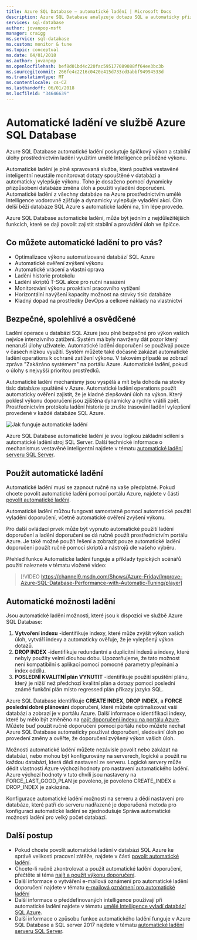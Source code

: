 ```yaml
---
title: Azure SQL Database – automatické ladění | Microsoft Docs
description: Azure SQL Database analyzuje dotazu SQL a automaticky přizpůsobí zatížení uživatele.
services: sql-database
author: jovanpop-msft
manager: craigg
ms.service: sql-database
ms.custom: monitor & tune
ms.topic: conceptual
ms.date: 04/01/2018
ms.author: jovanpop
ms.openlocfilehash: bef8d01bd4c220fac595177089088ff64ee3bc3b
ms.sourcegitcommit: 266fe4c2216c0420e415d733cd3abbf94994533d
ms.translationtype: MT
ms.contentlocale: cs-CZ
ms.lasthandoff: 06/01/2018
ms.locfileid: "34646639"
---
```

# <a name="automatic-tuning-in-azure-sql-database"></a>Automatické ladění ve službě Azure SQL Database

Azure SQL Database automatické ladění poskytuje špičkový výkon a stabilní úlohy prostřednictvím ladění využitím umělé Intelligence průběžné výkonu.

Automatické ladění je plně spravovaná služba, která používá vestavěné inteligentní neustále monitorovat dotazy spouštěné v databázi a automaticky vylepšuje výkonu. Toho je dosaženo pomocí dynamicky přizpůsobení databáze změna úloh a použití vyladění doporučení. Automatické ladění z všechny databáze na Azure prostřednictvím umělé Intelligence vodorovně zjišťuje a dynamicky vylepšuje vyladění akcí. Čím delší běží databáze SQL Azure s automatické ladění na, tím lépe provede.

Azure SQL Database automatické ladění, může být jedním z nejdůležitějších funkcích, které se dají povolit zajistit stabilní a provádění úloh ve špičce.

## <a name="what-can-automatic-tuning-do-for-you"></a>Co můžete automatické ladění to pro vás?

- Optimalizace výkonu automatizované databází SQL Azure
- Automatické ověření zvýšení výkonu
- Automatické vrácení a vlastní oprava
- Ladění historie protokolu
- Ladění skriptů T-SQL akce pro ruční nasazení
- Monitorování výkonu proaktivní pracovního vytížení
- Horizontální navýšení kapacity možnost na stovky tisíc databáze
- Kladný dopad na prostředky DevOps a celkové náklady na vlastnictví

## <a name="safe-reliable-and-proven"></a>Bezpečné, spolehlivé a osvědčené

Ladění operace u databází SQL Azure jsou plně bezpečné pro výkon vašich nejvíce intenzivního zatížení. Systém má byly navrženy dát pozor který nenaruší úlohy uživatele. Automatické ladění doporučení se používají pouze v časech nízkou využití. Systém můžete také dočasně zakázat automatické ladění operations k ochraně zatížení výkonu. V takovém případě se zobrazí zpráva "Zakázáno systémem" na portálu Azure. Automatické ladění, pokud o úlohy s nejvyšší prioritou prostředků.

Automatické ladění mechanismy jsou vyspělá a mít byla dohoda na stovky tisíc databáze spuštěné v Azure. Automatické ladění operations použít automaticky ověření zajistit, že je kladné zlepšování úloh na výkon. Který poklesl výkonu doporučení jsou zjištěna dynamicky a rychle vrátili zpět. Prostřednictvím protokolu ladění historie je zrušte trasování ladění vylepšení provedené v každé databáze SQL Azure. 

![Jak funguje automatické ladění](./media/sql-database-automatic-tuning/how-does-automatic-tuning-work.png)

Azure SQL Database automatické ladění je svou logikou základní sdílení s automatické ladění stroj SQL Server. Další technické informace o mechanismus vestavěné inteligentní najdete v tématu [automatické ladění serveru SQL Server](https://docs.microsoft.com/sql/relational-databases/automatic-tuning/automatic-tuning).

## <a name="use-automatic-tuning"></a>Použít automatické ladění

Automatické ladění musí se zapnout ručně na vaše předplatné. Pokud chcete povolit automatické ladění pomocí portálu Azure, najdete v části [povolit automatické ladění](sql-database-automatic-tuning-enable.md).

Automatické ladění můžou fungovat samostatně pomocí automatické použití vyladění doporučení, včetně automatické ověření zvýšení výkonu. 

Pro další ovládací prvek může být vypnuto automatické použití ladění doporučení a ladění doporučení se dá ručně použít prostřednictvím portálu Azure. Je také možné použít řešení a zobrazit pouze automatické ladění doporučení použít ručně pomocí skriptů a nástrojů dle vašeho výběru. 

Přehled funkce Automatické ladění funguje a příklady typických scénářů použití naleznete v tématu vložené video:


> [!VIDEO https://channel9.msdn.com/Shows/Azure-Friday/Improve-Azure-SQL-Database-Performance-with-Automatic-Tuning/player]
>

## <a name="automatic-tuning-options"></a>Automatické možnosti ladění

Jsou automatické ladění možnosti, které jsou k dispozici ve službě Azure SQL Database:
 1. **Vytvoření indexu** -identifikuje indexy, které může zvýšit výkon vašich úloh, vytváří indexy a automaticky ověřuje, že je vylepšený výkon dotazů.
 2. **DROP INDEX** -identifikuje redundantní a duplicitní indexů a indexy, které nebyly použity velmi dlouhou dobu. Upozorňujeme, že tato možnost není kompatibilní s aplikací pomocí pomocné parametry přepínání a index oddílu.
 3. **POSLEDNÍ KVALITNÍ plán VYNUTIT** -identifikuje použití spuštění plánu, který je nižší než předchozí kvalitní plán a dotazy pomocí poslední známé funkční plán místo regressed plán příkazy jazyka SQL.

Azure SQL Database identifikuje **CREATE INDEX**, **DROP INDEX**, a **FORCE poslední dobré plánování** doporučení, které můžete optimalizovat vaši databázi a zobrazí je v portálu Azure. Další informace o identifikaci indexy, které by mělo být změněno na [najít doporučení indexu na portálu Azure](sql-database-advisor-portal.md). Můžete buď použít ručně doporučení pomocí portálu nebo můžete nechat Azure SQL Database automaticky používat doporučení, sledování úloh po provedení změny a ověřte, že doporučení zvýšený výkon vašich úloh. 

Možnosti automatické ladění můžete nezávisle povolit nebo zakázat na databázi, nebo mohou být konfigurovány na serverech, logické a použít na každou databázi, která dědí nastavení ze serveru. Logické servery může dědit vlastnosti Azure výchozí hodnoty pro nastavení automatického ladění. Azure výchozí hodnoty v tuto chvíli jsou nastaveny na FORCE_LAST_GOOD_PLAN je povoleno, je povoleno CREATE_INDEX a DROP_INDEX je zakázána.

Konfigurace automatické ladění možnosti na serveru a dědí nastavení pro databáze, které patří do serveru nadřazené je doporučená metoda pro konfiguraci automatické ladění se zjednodušuje Správa automatické možnosti ladění pro velký počet databází.

## <a name="next-steps"></a>Další postup

- Pokud chcete povolit automatické ladění v databázi SQL Azure ke správě velikosti pracovní zátěže, najdete v části [povolit automatické ladění](sql-database-automatic-tuning-enable.md).
- Chcete-li ručně zkontrolovat a použít automatické ladění doporučení, přečtěte si téma [najít a použít výkonu doporučení](sql-database-advisor-portal.md).
- Další informace o vytváření e-mailová oznámení pro automatické ladění doporučení najdete v tématu [e-mailová oznámení pro automatické ladění](sql-database-automatic-tuning-email-notifications.md)
- Další informace o předdefinovaných intelligence používají při automatické ladění najdete v tématu [umělé Intelligence vyladí databází SQL Azure](https://azure.microsoft.com/blog/artificial-intelligence-tunes-azure-sql-databases/).
- Další informace o způsobu funkce automatického ladění funguje v Azure SQL Database a SQL server 2017 najdete v tématu [automatické ladění serveru SQL Server](https://docs.microsoft.com/sql/relational-databases/automatic-tuning/automatic-tuning).
